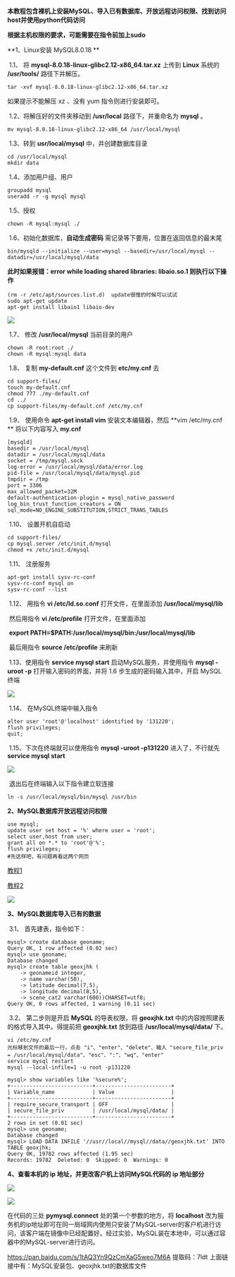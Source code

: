 **本教程包含裸机上安装MySQL、导入已有数据库、开放远程访问权限、找到访问host并使用python代码访问**

**根据主机权限的要求，可能需要在指令前加上sudo**

**1、Linux安装 MySQL8.0.18 **

​	1.1、 将 **mysql-8.0.18-linux-glibc2.12-x86_64.tar.xz** 上传到 **Linux** 系统的 **/usr/tools/** 路径下并解压。

```shell
tar -xvf mysql-8.0.18-linux-glibc2.12-x86_64.tar.xz
```

如果提示不能解压 xz 、没有 yum 指令则进行安装即可。

​	1.2、将解压好的文件夹移动到 **/usr/local** 路径下，并重命名为 **mysql** 。

```shell
mv mysql-8.0.18-linux-glibc2.12-x86_64 /usr/local/mysql
```

​	1.3、转到 **usr/local/mysql** 中，并创建数据库目录

```shell
cd /usr/local/mysql
mkdir data
```

​	1.4、添加用户组、用户

```shell
groupadd mysql
useradd -r -g mysql mysql
```

​	1.5、授权

```shell
chown -R mysql:mysql ./
```

​	1.6、初始化数据库，**自动生成密码**  需记录等下要用，位置在返回信息的最末尾

```shell
bin/mysqld --initialize --user=mysql --basedir=/usr/local/mysql --datadir=/usr/local/mysql/data
```

**此时如果报错：error while loading shared libraries: libaio.so.1 则执行以下操作**

```shell
(rm -r /etc/apt/sources.list.d)  update很慢的时候可以试试
sudo apt-get update
apt-get install libaio1 libaio-dev
```

![](https://github.com/yuhu-dsp/implementation_of_mysql/blob/main/images/1602043706843.png)

​	1.7、 修改 **/usr/local/mysql** 当前目录的用户

```shell
chown -R root:root ./
chown -R mysql:mysql data
```

​	1.8、 复制 **my-default.cnf** 这个文件到 **etc/my.cnf** 去

```shell
cd support-files/
touch my-default.cnf
chmod 777 ./my-default.cnf 
cd ../
cp support-files/my-default.cnf /etc/my.cnf
```

​	1.9、 使用命令 **apt-get install vim** 安装文本编辑器，然后 **vim /etc/my.cnf ** 将以下内容写入 **my.cnf**

```shell
[mysqld]
basedir = /usr/local/mysql
datadir = /usr/local/mysql/data
socket = /tmp/mysql.sock
log-error = /usr/local/mysql/data/error.log
pid-file = /usr/local/mysql/data/mysql.pid
tmpdir = /tmp
port = 3306
max_allowed_packet=32M
default-authentication-plugin = mysql_native_password
log_bin_trust_function_creators = ON
sql_mode=NO_ENGINE_SUBSTITUTION,STRICT_TRANS_TABLES
```

​	1.10、 设置开机自启动

```shell
cd support-files/
cp mysql.server /etc/init.d/mysql 
chmod +x /etc/init.d/mysql
```

​	1.11、 注册服务

```shell
apt-get install sysv-rc-conf
sysv-rc-conf mysql on
sysv-rc-conf --list
```

​	1.12、 用指令 **vi /etc/ld.so.conf**  打开文件，在里面添加 **/usr/local/mysql/lib**

​				然后用指令 **vi /etc/profile** 打开文件，在里面添加 

​				**export PATH=$PATH:/usr/local/mysql/bin:/usr/local/mysql/lib**

​				最后用指令 **source /etc/profile** 来刷新

​	1.13、使用指令 **service mysql start** 启动MySQL服务，并使用指令 **mysql -uroot -p** 打开输入密码的界面，并将 1.6 步生成的密码输入其中，开启 MySQL 终端

![](https://github.com/yuhu-dsp/implementation_of_mysql/blob/main/images/1602043828533.png)

​	1.14、 在MySQL终端中输入指令

```mysql
alter user 'root'@'localhost' identified by '131220';
flush privileges;
quit;
```

​	1.15、下次在终端就可以使用指令 **mysql -uroot -p131220** 进入了，不行就先 **service mysql start**

![](https://github.com/yuhu-dsp/implementation_of_mysql/blob/main/images/1602044369625.png)

​				退出后在终端输入以下指令建立软连接

```shell
ln -s /usr/local/mysql/bin/mysql /usr/bin
```

**2、MySQL数据库开放远程访问权限** 

```mysql
use mysql;
update user set host = '%' where user = 'root';
select user,host from user;
grant all on *.* to 'root'@'%';
flush privileges;
#先这样吧，有问题再看这两个网页
```

[教程1](https://blog.csdn.net/zhazhagu/article/details/81064406)

[教程2](https://blog.csdn.net/xk_coder/article/details/84644045)

![](https://github.com/yuhu-dsp/implementation_of_mysql/blob/main/images/1602045819648.png)

**3、MySQL数据库导入已有的数据**

​	3.1、 首先建表，指令如下：

```mysql
mysql> create database geoname;
Query OK, 1 row affected (0.02 sec)
mysql> use geoname;
Database changed
mysql> create table geoxjhk (
    -> geonameid integer,
    -> name varchar(50),
    -> latitude decimal(7,5),
    -> longitude decimal(8,5),
    -> scene_cat2 varchar(600))CHARSET=utf8;
Query OK, 0 rows affected, 1 warning (0.11 sec)
```

​	3.2、 第二步则是开启 **MySQL** 的导表权限，将 **geoxjhk.txt** 中的内容按照建表的格式导入其中。得提前把 **geoxjhk.txt** 放到路径 **/usr/local/mysql/data/** 下。

```shell
vi /etc/my.cnf
光标移到文件的最后一行，点击 "i"、"enter"、"delete"、输入 "secure_file_priv = /usr/local/mysql/data"、"esc"、":"、"wq"、"enter"
service mysql restart
mysql --local-infile=1 -u root -p131220
```

```mysql
mysql> show variables like '%secure%';
+--------------------------+------------------------+
| Variable_name            | Value                  |
+--------------------------+------------------------+
| require_secure_transport | OFF                    |
| secure_file_priv         | /usr/local/mysql/data/ |
+--------------------------+------------------------+
2 rows in set (0.01 sec)
mysql> use geoname;
Database changed
mysql> LOAD DATA INFILE '//usr//local//mysql//data//geoxjhk.txt' INTO TABLE geoxjhk;
Query OK, 19782 rows affected (1.95 sec)
Records: 19782  Deleted: 0  Skipped: 0  Warnings: 0
```

**4、查看本机的 ip 地址，并更改客户机上访问MySQL代码的 ip 地址部分**

![](https://github.com/yuhu-dsp/implementation_of_mysql/blob/main/images/1602070823405.png)

![](https://github.com/yuhu-dsp/implementation_of_mysql/blob/main/images/1602071063845.png)

在代码的三处 **pymysql.connect** 处的第一个参数的地方，将 **localhost** 改为服务机的ip地址即可在同一局域网内使用只安装了MySQL-server的客户机进行访问，该客户端在镜像中已经配置好。经过实验，MySQL装在本地中，可以通过容器中的MySQL-server进行访问。

https://pan.baidu.com/s/1tAQ3Yn9QzCmXaG5weo7M6A  提取码：7ldt
上面链接中有：MySQL安装包、geoxjhk.txt的数据库文件




